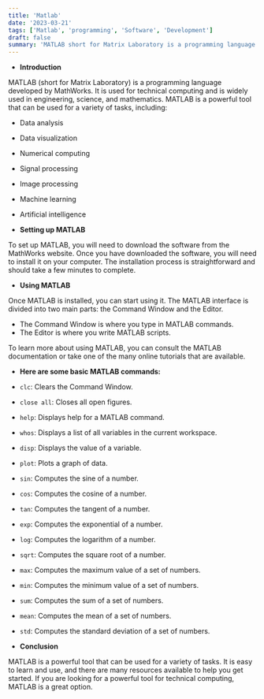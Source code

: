 ```yaml
---
title: 'Matlab'
date: '2023-03-21'
tags: ['Matlab', 'programming', 'Software', 'Development']
draft: false
summary: 'MATLAB short for Matrix Laboratory is a programming language developed by MathWorks. It is used for technical computing and is widely used in engineering, science, and mathematics.'
---
```


- **Introduction**

MATLAB (short for Matrix Laboratory) is a programming language developed by MathWorks. It is used for technical computing and is widely used in engineering, science, and mathematics. MATLAB is a powerful tool that can be used for a variety of tasks, including:

- Data analysis
- Data visualization
- Numerical computing
- Signal processing
- Image processing
- Machine learning
- Artificial intelligence

- **Setting up MATLAB**

To set up MATLAB, you will need to download the software from the MathWorks website. Once you have downloaded the software, you will need to install it on your computer. The installation process is straightforward and should take a few minutes to complete.

- **Using MATLAB**

Once MATLAB is installed, you can start using it. The MATLAB interface is divided into two main parts: the Command Window and the Editor.

- The Command Window is where you type in MATLAB commands.
- The Editor is where you write MATLAB scripts.

To learn more about using MATLAB, you can consult the MATLAB documentation or take one of the many online tutorials that are available.

- **Here are some basic MATLAB commands:**

- `clc`: Clears the Command Window.
- `close all`: Closes all open figures.
- `help`: Displays help for a MATLAB command.
- `whos`: Displays a list of all variables in the current workspace.
- `disp`: Displays the value of a variable.
- `plot`: Plots a graph of data.
- `sin`: Computes the sine of a number.
- `cos`: Computes the cosine of a number.
- `tan`: Computes the tangent of a number.
- `exp`: Computes the exponential of a number.
- `log`: Computes the logarithm of a number.
- `sqrt`: Computes the square root of a number.
- `max`: Computes the maximum value of a set of numbers.
- `min`: Computes the minimum value of a set of numbers.
- `sum`: Computes the sum of a set of numbers.
- `mean`: Computes the mean of a set of numbers.
- `std`: Computes the standard deviation of a set of numbers.

- **Conclusion**

MATLAB is a powerful tool that can be used for a variety of tasks. It is easy to learn and use, and there are many resources available to help you get started. If you are looking for a powerful tool for technical computing, MATLAB is a great option.
